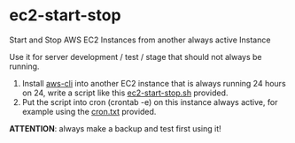 # ec2-start-stop
Start and Stop AWS EC2 Instances from another always active Instance

Use it for server development / test / stage that should not always be running.

1. Install [aws-cli](https://aws.amazon.com/it/cli/) into another EC2 instance that is always running 24 hours on 24, write a script like this [ec2-start-stop.sh](https://github.com/vpistis/ec2-start-stop/blob/master/ec2-start-stop.sh) provided.
2. Put the script into cron (crontab -e) on this instance always active, for example using the [cron.txt](https://github.com/vpistis/ec2-start-stop/blob/master/cron.txt) provided.

**ATTENTION**: always make a backup and test first using it!
